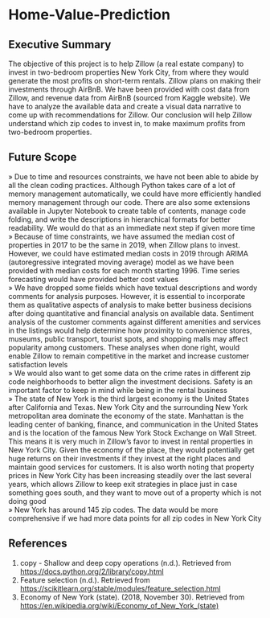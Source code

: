 # Home-Value-Prediction

## Executive Summary
The objective of this project is to help Zillow (a real estate company) to invest in two-bedroom properties New York City, from where they would generate the most profits on short-term rentals. Zillow plans on making their investments through AirBnB. We have been provided with cost data from Zillow, and revenue data from AirBnB (sourced from Kaggle website). We have to analyze the available data and create a visual data narrative to come up with recommendations for Zillow. Our conclusion will help Zillow understand which zip codes to invest in, to make maximum profits from two-bedroom properties.  

## Future Scope 
 » Due to time and resources constraints, we have not been able to abide by all the clean coding practices. Although Python takes care of a lot of memory management automatically, we could have more efficiently handled memory management through our code. There are also some extensions available in Jupyter Notebook to create table of contents, manage code folding, and write the descriptions in hierarchical formats for better readability. We would do that as an immediate next step if given more time <br>
» Because of time constraints, we have assumed the median cost of properties in 2017 to be the same in 2019, when Zillow plans to invest. However, we could have estimated median costs in 2019 through ARIMA (autoregressive integrated moving average) model as we have been provided with median costs for each month starting 1996. Time series forecasting would have provided better cost values <br>
» We have dropped some fields which have textual descriptions and wordy comments for analysis purposes. However, it is essential to incorporate them as qualitative aspects of analysis to make better business decisions after doing quantitative and financial analysis on available data. Sentiment analysis of the customer comments against different amenities and services in the listings would help determine how proximity to convenience stores, museums, public transport, tourist spots, and shopping malls may affect popularity among customers. These analyses when done right, would enable Zillow to remain competitive in the market and increase customer satisfaction levels <br>
» We would also want to get some data on the crime rates in different zip code neighborhoods to better align the investment decisions. Safety is an important factor to keep in mind while being in the rental business <br>
» The state of New York is the third largest economy is the United States after California and Texas. New York City and the surrounding New York metropolitan area dominate the economy of the state. Manhattan is the leading center of banking, finance, and communication in the United States and is the location of the famous New York Stock Exchange on Wall Street. This means it is very much in Zillow’s favor to invest in rental properties in New York City. Given the economy of the place, they would potentially get huge returns on their investments if they invest at the right places and maintain good services for customers. It is also worth noting that property prices in New York City has been increasing steadily over the last several years, which allows Zillow to keep exit strategies in place just in case something goes south, and they want to move out of a property which is not doing good <br>
» New York has around 145 zip codes. The data would be more comprehensive if we had more data points for all zip codes in New York City 

## References 
1.	copy - Shallow and deep copy operations (n.d.). Retrieved from https://docs.python.org/2/library/copy.html 
2.	Feature selection (n.d.). Retrieved from https://scikitlearn.org/stable/modules/feature_selection.html 
3.	Economy of New York (state). (2018, November 30). Retrieved from https://en.wikipedia.org/wiki/Economy_of_New_York_(state) 


